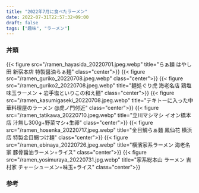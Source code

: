 ```yaml
---
title: "2022年7月に食べたラーメン"
date: 2022-07-31T22:57:32+09:00
draft: false
tags: ["趣味", "ラーメン"]
---
```

### 丼頭

{{< figure src="/ramen_hayasida_20220701.jpeg.webp" title="らぁ麺 はやし田 新宿本店 特製醤油らぁ麺" class="center">}}
{{< figure src="/ramen_guriko_20220708.jpeg.webp" class="center">}}
{{< figure src="/ramen_guriko2_20220708.jpeg.webp" title="麺処ぐり虎 海老名店 鶏塩味玉ラーメン + 岩手塩といりこの和え麺" class="center">}}
{{< figure src="/ramen_kasumigaseki_20220708.jpeg.webp" title="テキトーに入った中華料理屋のラーメン @虎ノ門付近" class="center">}}
{{< figure src="/ramen_tatikawa_20220710.jpeg.webp" title="立川マシマシ イオン橋本店 汁無し300g+野菜マシ+生卵" class="center">}}
{{< figure src="/ramen_hosenka_20220717.jpeg.webp" title="金目鯛らぁ麺 鳳仙花 横浜店 特製金目鯛つけ麺" class="center">}}
{{< figure src="/ramen_ebinaya_20220726.jpeg.webp" title="横濱家系ラーメン 海老名家 豚骨醤油ラーメン+ライス" class="center">}}
{{< figure src="/ramen_yosimuraya_20220731.jpg.webp" title="家系総本山 ラーメン 吉村家 チャーシューメン+味玉+ライス" class="center">}}

### 参考
<div class="iframely-embed"><div class="iframely-responsive" style="height: 140px; padding-bottom: 0;"><a href="https://tabelog.com/tokyo/A1304/A130401/13216496/" data-iframely-url="//iframely.net/AmSpkvU"></a></div></div><script async src="//iframely.net/embed.js"></script>
<div class="iframely-embed"><div class="iframely-responsive" style="height: 140px; padding-bottom: 0;"><a href="https://tabelog.com/kanagawa/A1408/A140801/14080920/" data-iframely-url="//iframely.net/U6WmRcE"></a></div></div><script async src="//iframely.net/embed.js"></script>
<div class="iframely-embed"><div class="iframely-responsive" style="height: 140px; padding-bottom: 0;"><a href="https://tabelog.com/kanagawa/A1407/A140701/14087487/" data-iframely-url="//iframely.net/KJZzqTH"></a></div></div><script async src="//iframely.net/embed.js"></script>
<div class="iframely-embed"><div class="iframely-responsive" style="height: 140px; padding-bottom: 0;"><a href="https://tabelog.com/kanagawa/A1401/A140101/14082114/" data-iframely-url="//iframely.net/OtwWUrZ"></a></div></div><script async src="//iframely.net/embed.js"></script>
<div class="iframely-embed"><div class="iframely-responsive" style="height: 140px; padding-bottom: 0;"><a href="https://tabelog.com/kanagawa/A1408/A140801/14074609/" data-iframely-url="//iframely.net/0EClcQL"></a></div></div><script async src="//iframely.net/embed.js"></script>
<div class="iframely-embed"><div class="iframely-responsive" style="height: 140px; padding-bottom: 0;"><a href="https://tabelog.com/kanagawa/A1401/A140102/14000059/" data-iframely-url="//iframely.net/qU5QJId"></a></div></div><script async src="//iframely.net/embed.js"></script>
